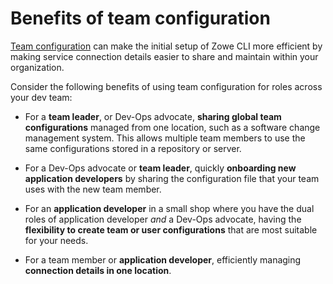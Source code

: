 # Benefits of team configuration

[Team configuration](../appendix/zowe-glossary#team-configuration) can make the initial setup of Zowe CLI more efficient by making service connection details easier to share and maintain within your organization.

Consider the following benefits of using team configuration for roles across your dev team:

- For a **team leader**, or Dev-Ops advocate, **sharing global team configurations** managed from one location, such as a software change management system. This allows multiple team members to use the same configurations stored in a repository or server.

- For a Dev-Ops advocate or **team leader**, quickly **onboarding new application developers** by sharing the configuration file that your team uses with the new team member.

- For an **application developer** in a small shop where you have the dual roles of application developer *and* a Dev-Ops advocate, having the **flexibility to create team or user configurations** that are most suitable for your needs.

- For a team member or **application developer**, efficiently managing **connection details in one location**.
